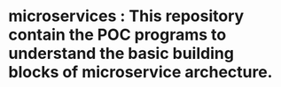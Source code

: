 # microservices : This repository contain the POC programs to understand the basic building blocks of microservice archecture.
